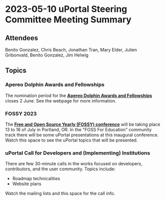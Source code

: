# 2023-05-10 uPortal Steering Committee Meeting Summary

## Attendees

Benito Gonzalez, Chris Beach, Jonathan Tran, Mary Elder, Julien Gribonvald, Benito Gonzalez, Jim Helwig

## Topics

### Apereo Dolphin Awards and Fellowships

The nomination period for the **[Apereo Dolphin Awards and Fellowships](https://www.apereo.org/content/apereo-awards)** closes 2 June. See the webpage for more information.

### FOSSY 2023

The **[Free and Open Source Yearly (FOSSY) conference](https://2023.fossy.us)** will be taking place 13 to 16 of July in Portland, OR.
In the "FOSS For Education" community track there will be some uPortal presentations at this inaugural conference. Watch this space to see the uPortal topics that will be presented.

### uPortal Call for Developers and (Implementing) Institutions

There are few 30-minute calls in the works focused on developers, contributors, and the user community.
Topics include:

*   Roadmap technicalities
*   Website plans

Watch the mailing lists and this space for the call info.
